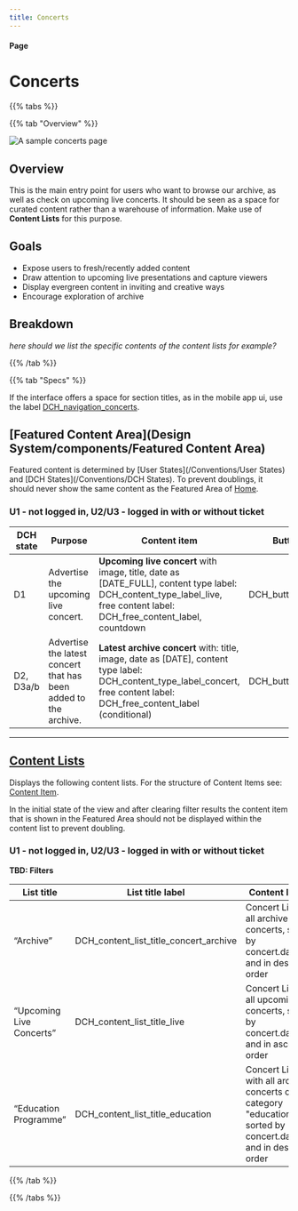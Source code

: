 ```yaml
---
title: Concerts
---
```


#### Page

# Concerts

{{% tabs %}}

{{% tab "Overview" %}}

![A sample concerts page](/images/pages/Concerts.jpg)

## Overview

This is the main entry point for users who want to browse our archive, as well as check on upcoming live concerts. It should be seen as a space for curated content rather than a warehouse of information. Make use of **Content Lists** for this purpose.


## Goals

* Expose users to fresh/recently added content
* Draw attention to upcoming live presentations and capture viewers
* Display evergreen content in inviting and creative ways
* Encourage exploration of archive

## Breakdown

_here should we list the specific contents of the content lists for example?_

{{% /tab %}}

{{% tab "Specs" %}}

If the interface offers a space for section titles, as in the mobile app ui, use the label [DCH\_navigation\_concerts](https://phraseapp.com/accounts/digital-concert-hall/projects/dch-default-dictionary/editor?translation_key_id=68c70d893e366b8021fcd494351255da&amp;source_locale_id=cbf486802fbde9dad58791462c894217&amp;target_locale_id=cbf486802fbde9dad58791462c894217&amp;show_changes=false&amp;search=eyJmaWx0ZXJzIjpbIiIsInRyYW5zbGF0ZWQiLCJ1bnRyYW5zbGF0ZWQiLCJleGNsdWRlZCIsImluY2x1ZGVkIiwidW52ZXJpZmllZCIsInZlcmlmaWVkIiwicGx1cmFsaXplZCIsInVucGx1cmFsaXplZCJdLCJxdWVyeSI6IkRDSF9uYXZpZ2F0aW9uKiIsInNvcnRpbmciOiJzY29yZSIsImxvY2FsZV9pZCI6IjJlM2ViM2ZiYmM4ZjEwZGE2ZjY0OTc3NmFmNzYxYmM5In0%3D&amp;next_translation_key_id=10cc98d088adbddfa1e64f7a6638e850).

## [Featured Content Area](Design System/components/Featured Content Area)

Featured content is determined by [User States](/Conventions/User States) and [DCH States](/Conventions/DCH States). To prevent doublings, it should never show the same content as the Featured Area of [Home]().

### U1 - not logged in, U2/U3 - logged in with or without ticket

| DCH state | Purpose | Content item | Button |
| --- | --- | --- | --- |
| D1 | Advertise the upcoming live concert. | **Upcoming live concert** with image, title, date as \[DATE\_FULL\], content type label: DCH\_content\_type\_label\_live, free content label: DCH\_free\_content\_label, countdown | DCH\_button\_more |
| D2, D3a/b | Advertise the latest concert that has been added to the archive. | **Latest  archive concert** with: title, image, date as \[DATE\], content type label: DCH\_content\_type\_label\_concert, free content label: DCH\_free\_content\_label \(conditional\) | DCH\_button\_more |

---

## [Content Lists]()

Displays the following content lists. For the structure of Content Items see: [Content Item]().

In the initial state of the view and after clearing filter results the content item that is shown in the Featured Area should not be displayed within the content list to prevent doubling.

### U1 - not logged in, U2/U3 - logged in with or without ticket

**TBD: Filters**

| List title | List title label | Content list type |
| --- | --- | --- |
| “Archive” | DCH\_content\_list\_title\_concert\_archive | Concert List with all archive concerts, sorted by concert.date.begin and in descending order |
| “Upcoming Live Concerts” | DCH\_content\_list\_title\_live| Concert List with all upcoming live concerts, sorted by concert.date.begin and in ascending order |
| “Education Programme” | DCH\_content\_list\_title\_education | Concert List with with all archive concerts of the category "education", sorted by concert.date.begin and in descending order |



{{% /tab %}}

{{% /tabs %}}
